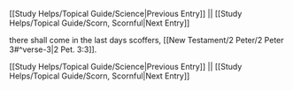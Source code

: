 [[Study Helps/Topical Guide/Science|Previous Entry]]  ||  [[Study Helps/Topical Guide/Scorn, Scornful|Next Entry]]

 there shall come in the last days scoffers, [[New Testament/2 Peter/2 Peter 3#^verse-3|2 Pet. 3:3]].

[[Study Helps/Topical Guide/Science|Previous Entry]]  ||  [[Study Helps/Topical Guide/Scorn, Scornful|Next Entry]]